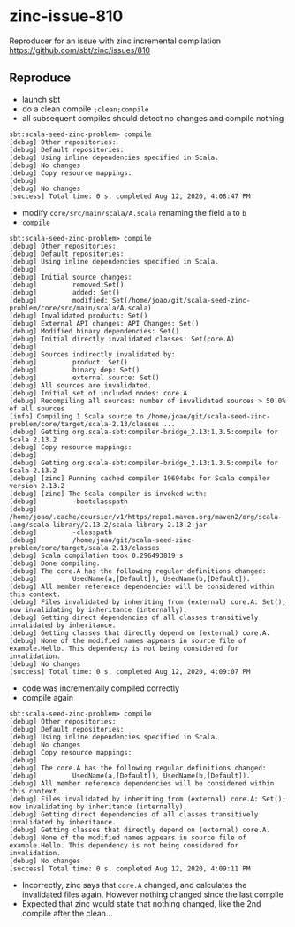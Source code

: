 # zinc-issue-810

Reproducer for an issue with zinc incremental compilation https://github.com/sbt/zinc/issues/810

## Reproduce

* launch sbt
* do a clean compile `;clean;compile`
* all subsequent compiles should detect no changes and compile nothing

```
sbt:scala-seed-zinc-problem> compile
[debug] Other repositories:
[debug] Default repositories:
[debug] Using inline dependencies specified in Scala.
[debug] No changes
[debug] Copy resource mappings: 
[debug] 
[debug] No changes
[success] Total time: 0 s, completed Aug 12, 2020, 4:08:47 PM
```
* modify `core/src/main/scala/A.scala` renaming the field `a` to `b`
* `compile`
```
sbt:scala-seed-zinc-problem> compile
[debug] Other repositories:
[debug] Default repositories:
[debug] Using inline dependencies specified in Scala.
[debug] 
[debug] Initial source changes: 
[debug]         removed:Set()
[debug]         added: Set()
[debug]         modified: Set(/home/joao/git/scala-seed-zinc-problem/core/src/main/scala/A.scala)
[debug] Invalidated products: Set()
[debug] External API changes: API Changes: Set()
[debug] Modified binary dependencies: Set()
[debug] Initial directly invalidated classes: Set(core.A)
[debug] 
[debug] Sources indirectly invalidated by:
[debug]         product: Set()
[debug]         binary dep: Set()
[debug]         external source: Set()
[debug] All sources are invalidated.
[debug] Initial set of included nodes: core.A
[debug] Recompiling all sources: number of invalidated sources > 50.0% of all sources
[info] Compiling 1 Scala source to /home/joao/git/scala-seed-zinc-problem/core/target/scala-2.13/classes ...
[debug] Getting org.scala-sbt:compiler-bridge_2.13:1.3.5:compile for Scala 2.13.2
[debug] Copy resource mappings: 
[debug] 
[debug] Getting org.scala-sbt:compiler-bridge_2.13:1.3.5:compile for Scala 2.13.2
[debug] [zinc] Running cached compiler 19694abc for Scala compiler version 2.13.2
[debug] [zinc] The Scala compiler is invoked with:
[debug]         -bootclasspath
[debug]         /home/joao/.cache/coursier/v1/https/repo1.maven.org/maven2/org/scala-lang/scala-library/2.13.2/scala-library-2.13.2.jar
[debug]         -classpath
[debug]         /home/joao/git/scala-seed-zinc-problem/core/target/scala-2.13/classes
[debug] Scala compilation took 0.296493819 s
[debug] Done compiling.
[debug] The core.A has the following regular definitions changed:
[debug]         UsedName(a,[Default]), UsedName(b,[Default]).
[debug] All member reference dependencies will be considered within this context.
[debug] Files invalidated by inheriting from (external) core.A: Set(); now invalidating by inheritance (internally).
[debug] Getting direct dependencies of all classes transitively invalidated by inheritance.
[debug] Getting classes that directly depend on (external) core.A.
[debug] None of the modified names appears in source file of example.Hello. This dependency is not being considered for invalidation.
[debug] No changes
[success] Total time: 0 s, completed Aug 12, 2020, 4:09:07 PM
```
* code was incrementally compiled correctly
* compile again
```
sbt:scala-seed-zinc-problem> compile
[debug] Other repositories:
[debug] Default repositories:
[debug] Using inline dependencies specified in Scala.
[debug] No changes
[debug] Copy resource mappings: 
[debug] 
[debug] The core.A has the following regular definitions changed:
[debug]         UsedName(a,[Default]), UsedName(b,[Default]).
[debug] All member reference dependencies will be considered within this context.
[debug] Files invalidated by inheriting from (external) core.A: Set(); now invalidating by inheritance (internally).
[debug] Getting direct dependencies of all classes transitively invalidated by inheritance.
[debug] Getting classes that directly depend on (external) core.A.
[debug] None of the modified names appears in source file of example.Hello. This dependency is not being considered for invalidation.
[debug] No changes
[success] Total time: 0 s, completed Aug 12, 2020, 4:09:11 PM
```
* Incorrectly, zinc says that `core.A` changed, and calculates the invalidated files again. However nothing changed since the last compile
* Expected that zinc would state that nothing changed, like the 2nd compile after the clean...



